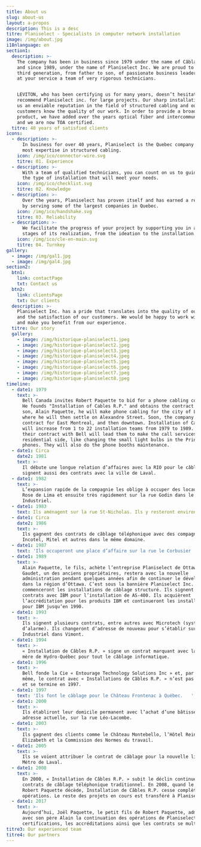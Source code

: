 ```yaml
---
title: About us
slug: about-us
layout: a-propos
description: This is a desc
titre: Planiselect - Specialists in computer network installation
image: /img/about.jpg
i18nlanguage: en
section1:
  description: >-
    The company has been in business since 1979 under the name of Câblage RP,
    and since 1989, under the name of Planiselect Inc. We are proud to be at the
    third generation, from father to son, of passionate business leaders. We put
    at your service a team of very rigorous technicians.


    LEVITON, who has been certifying us for many years, doesn’t hesitate to
    recommend Planiselect inc. for large projects. Our sharp installations gives
    us an enviable reputation in the field of structured cabling and our
    customers know the quality of our work. In order to provide a broader
    product, we have added over the years optical fiber and intercommunication,
    and we are now TOA certified.
  titre: 40 years of satisfied clients
icons:
  - description: >-
      In business for over 40 years, Planiselect is the Quebec company with the
      most expertise in structured cabling.
    icon: /img/ico/connector-wire.svg
    titre: 01. Experience
  - description: >-
      With a team of qualified technicians, you can count on us to guide you to
      the type of installation that will meet your needs.
    icon: /img/ico/checklist.svg
    titre: 02. Knowledge
  - description: >-
      Over the years, Planiselect has proven itself and has earned a reputation
      by serving some of the largest companies in Quebec.
    icon: /img/ico/handshake.svg
    titre: 03. Reliability
  - description: >-
      We facilitate the progress of your project by supporting you in all the
      stages of its realization, from the ideation to the installation.
    icon: /img/ico/cle-en-main.svg
    titre: 04. Turnkey
gallery:
  - image: /img/gal1.jpg
  - image: /img/gal4.jpg
section2:
  btn1:
    link: contactPage
    txt: Contact us
  btn2:
    link: clientsPage
    txt: Our clients
  description: >-
    Planiselect Inc. has a pride that translates into the quality of our work
    and the satisfaction of our customers. We would be happy to work with you
    and make you benefit from our experience.
  titre: Our story
  gallery:
    - image: /img/historique-planiselect1.jpeg
    - image: /img/historique-planiselect2.jpeg
    - image: /img/historique-planiselect3.jpeg
    - image: /img/historique-planiselect4.jpeg
    - image: /img/historique-planiselect5.jpeg
    - image: /img/historique-planiselect6.jpeg
    - image: /img/historique-planiselect7.jpeg
    - image: /img/historique-planiselect8.jpeg
timeline:
  - date1: 1979
    text: >-
      Bell Canada invites Robert Paquette to bid for a phone cabling contract.
      He founds "Installation of Cables R.P." and obtains the contract. With his
      son, Alain Paquette, he will make phone cabling for the city of Laval,
      where he will then settle on Alexandre Street. Soon, the company wins the
      contract for East Montreal, and then downtown. Installation of Cables R.P.
      will increase from 1 to 22 installation teams from 1979 to 1989. Fun fact:
      their contract with Bell will lead them to make the call services on the
      residential side, like changing the small light bulbs in the Princess
      phones. They will also do the phone booths maintenance.
  - date1: Circa
    date2: 1981
    text: >-
      Il débute une longue relation d’affaires avec la RIO pour le câblage. Ils
      signent aussi des contrats avec la ville de Laval. 
  - date1: 1982
    text: >-
      L’expansion rapide de la compagnie les oblige à occuper des locaux sur
      Rose de Lima et ensuite très rapidement sur la rue Godin dans le parc
      Industriel.
  - date1: 1983
    text: Ils aménagent sur la rue St-Nicholas. Ils y resteront environ 4 ans.
  - date1: Circa
    date2: 1986
    text: >-
      Ils gagnent des contrats de câblage téléphonique avec des compagnies comme
      Incotel, Mitel et autres dans le même domaine.  
  - date1: 1987
    text: 'Ils occuperont une place d’affaire sur la rue le Corbusier '
  - date1: 1989
    text: >-
      Alain Paquette, le fils, achète l’entreprise Planiselect de Ottawa. Michel
      Gaudet, un des anciens propriétaires, restera avec la nouvelle
      administration pendant quelques années afin de continuer le développement
      dans la région d’Ottawa. C’est sous la bannière Planiselect Inc. qu’ils
      commenceront les installations de câblage structuré. Ils signent des
      contrats avec IBM pour l’installation de AS-400. Ils acquièrent
      l’accréditation pour les produits IBM et continueront les installations
      pour IBM jusqu’en 1990.
  - date1: 1993
    text: >-
      Ils signent plusieurs contrats, entre autres avec Microtech (système
      d’alarme). Ils changeront d’adresse de nouveau pour s’établir sur la rue
      Industriel dans Vimont.  
  - date1: 1994
    text: >-
      « Installation de Câbles R.P. » signe un contrat marquant avec la maison
      mère de Hydro-Québec pour tout le câblage informatique.
  - date1: 1996
    text: >-
      Bell fonde la Cie « Entourage Technology Solutions Inc » et, par le fait
      même, le contrat avec « Installations de Câbles R.P. » n’est pas renouvelé
      et se termine en 1997.   
  - date1: 1997
    text: 'Ils font le câblage pour le Château Frontenac à Québec.   '
  - date1: 2000
    text: >-
      Ils établiront leur domicile permanent avec l’achat d’une bâtisse à leur
      adresse actuelle, sur la rue Léo-Lacombe.  
  - date1: 2003
    text: >-
      Ils gagnent des clients comme le Château Montebello, l’Hôtel Reine
      Élizabeth et la Commission des Normes du travail.  
  - date1: 2005
    text: >-
      Ils se voient attribuer le contrat de câblage pour la nouvelle ligne du
      Métro de Laval.
  - date1: 2008
    text: >-
      En 2000, « Installation de Câbles R.P. » subit le déclin continuel des
      contrats de câblage téléphonique traditionnel. En 2008, quand le fondateur
      Robert Paquette décède, Installation de Câbles R.P. cesse complètement ses
      opérations. Le reste des projets en cours est transféré à Planiselect Inc.
  - date1: 2017
    text: >-
      Aujourd’hui, Joël Paquette, le petit fils de Robert Paquette, administre
      avec son père Alain la continuation des opérations de Planiselect Inc. Les
      certifications, les accréditations ainsi que les contrats se multiplient.
titre3: Our experienced team
titre4: Our partners
---
```


